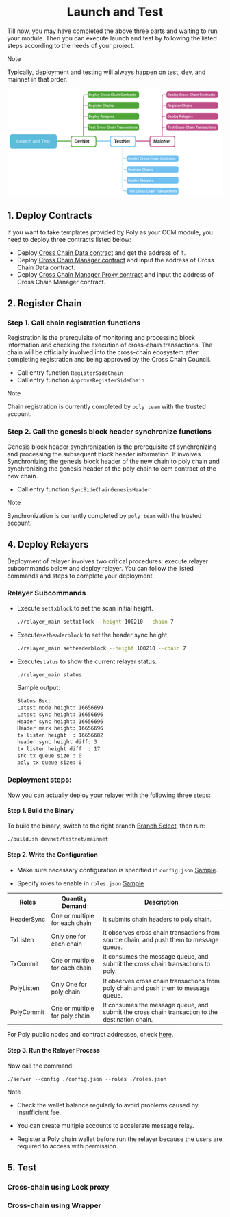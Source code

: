 <h1 align="center">Launch and Test</h1>

Till now, you may have completed the above three parts and waiting to run your module. Then you can execute launch and test by following the listed steps according to the needs of your project.  

> [!NOTE]
> Typically, deployment and testing will always happen on test, dev, and mainnet in that order.

<div align=center><img src="resources/launch_and_testing.png" alt=""/></div>

## 1. Deploy Contracts

If you want to take templates provided by Poly as your CCM module, you need to deploy three contracts listed below:
- Deploy [Cross Chain Data contract](https://github.com/polynetwork/eth-contracts/blob/master/contracts/core/cross_chain_manager/data/EthCrossChainData.sol) and get the address of it.
- Deploy [Cross Chain Manager contract](https://github.com/polynetwork/eth-contracts/blob/master/contracts/core/cross_chain_manager/logic/EthCrossChainManager.sol) and input the address of Cross Chain Data contract.
- Deploy [Cross Chain Manager Proxy contract](https://github.com/polynetwork/eth-contracts/blob/master/contracts/core/cross_chain_manager/upgrade/EthCrossChainManagerProxy.sol) and input the address of Cross Chain Manager contract.

## 2. Register Chain

### Step 1. Call chain registration functions
Registration is the prerequisite of monitoring and processing block information and checking the execution of cross-chain transactions. The chain will be officially involved into the cross-chain ecosystem after completing registration and being approved by the Cross Chain Council.

- Call entry function `RegisterSideChain`
- Call entry function `ApproveRegisterSideChain`

> [!NOTE]
> Chain registration is currently completed by `poly team`  with the trusted account.

### Step 2. Call the genesis block header synchronize functions

Genesis block header synchronization is the prerequisite of synchronizing and processing the subsequent block header information. It involves Synchronizing the genesis block header of the new chain to poly chain and synchronizing the genesis header of the poly chain to ccm contract of the new chain.
- Call entry function `SyncSideChainGenesisHeader` 

> [!NOTE]
> Synchronization is currently completed by `poly team`  with the trusted account.


## 4. Deploy Relayers
Deployment of relayer involves two critical procedures: execute relayer subcommands below and deploy relayer. You can follow the listed commands and steps to complete your deployment. 
### Relayer Subcommands

- Execute `settxblock` to set the scan initial height.
  ```bash
  ./relayer_main settxblock --height 100210 --chain 7
  ```
- Execute`setheaderblock` to set the header sync height.
  ```bash
  ./relayer_main setheaderblock --height 100210 --chain 7
  ```
- Execute`status` to show the current relayer status.
  ```bash
  ./relayer_main status
  ```
  Sample output:
  ```
  Status Bsc:
  Latest node height: 16656699
  Latest sync height: 16656696
  Header sync height: 16656696
  Header mark height: 16656696
  tx listen height  : 16656682
  header sync height diff: 3
  tx listen height diff  : 17
  src tx queue size : 0
  poly tx queue size: 0
  ```

### Deployment steps:
Now you can actually deploy your relayer with the following three steps:
#### Step 1. Build the Binary

To build the binary, switch to the right branch [Branch Select](https://github.com/polynetwork/poly-relayer/blob/main/README.md#supported-chains), then run:


```bash
./build.sh devnet/testnet/mainnet
```


#### Step 2. Write the Configuration

* Make sure necessary configuration is specified in `config.json` [Sample](https://github.com/polynetwork/poly-relayer/blob/main/config.sample.json).

* Specify roles to enable in `roles.json` [Sample](https://github.com/polynetwork/poly-relayer/blob/main/roles.sample.json)


| Roles      | Quantity Demand                | Description                             |
| ---------- |--------------------------------| --------------------------------------- |
| HeaderSync | One or multiple for each chain | It submits chain headers to poly chain. |
| TxListen | Only one for each chain        | It observes cross chain transactions from source chain, and push them to message queue. |
| TxCommit | One or multiple for each chain | It consumes the message queue, and submit the cross chain transactions to poly. |
| PolyListen | Only One for poly chain        | It observes cross chain transactions from poly chain and push them to message queue. |
| PolyCommit | One or multiple for poly chain | It consumes the message queue, and submit the cross chain transaction to the destination chain. |

For Poly public nodes and contract addresses, check [here](Core_Smart_Contract/Contract/MainNet.md).

#### Step 3. Run the Relayer Process

Now call the command:

```
./server --config ./config.json --roles ./roles.json
```

> [!Note]
> - Check the wallet balance regularly to avoid problems caused by insufficient fee.
> 
> - You can create multiple accounts to accelerate message relay.
> 
> - Register a Poly chain wallet before run the relayer because the users are required to access with permission. 


## 5. Test

### Cross-chain using Lock proxy

### Cross-chain using Wrapper

